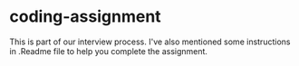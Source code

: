 # coding-assignment
This is part of our interview process.  I've also mentioned some instructions in .Readme file to help you complete the assignment.
